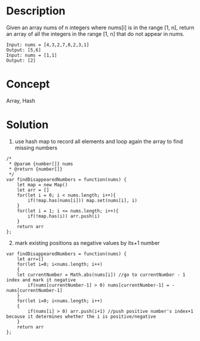 # Description
Given an array nums of n integers where nums[i] is in the range [1, n], return an array of all the integers in the range [1, n] that do not appear in nums.
```
Input: nums = [4,3,2,7,8,2,3,1]
Output: [5,6]
Input: nums = [1,1]
Output: [2]
```
# Concept
Array, Hash
# Solution
1. use hash map to record all elements and loop again the array to find missing numbers 
```
/*
 * @param {number[]} nums
 * @return {number[]}
 */
var findDisappearedNumbers = function(nums) {
    let map = new Map()
    let arr = []
    for(let i = 0; i < nums.length; i++){
        if(!map.has(nums[i])) map.set(nums[i], i)
    }
    for(let i = 1; i <= nums.length; i++){
        if(!map.has(i)) arr.push(i)
    }
    return arr
};
```
2. mark existing positions as negative values by its+1 number
```
var findDisappearedNumbers = function(nums) {
    let arr=[]
    for(let i=0; i<nums.length; i++)
    {
	let currentNumber = Math.abs(nums[i]) //go to currentNumber - 1 index and mark it negative 
        if(nums[currentNumber-1] > 0) nums[currentNumber-1] = -nums[currentNumber-1]
    }
    for(let i=0; i<nums.length; i++)
    {
        if(nums[i] > 0) arr.push(i+1) //push positive number's index+1 because it determines whether the i is positive/negative
    }
    return arr
};
```
